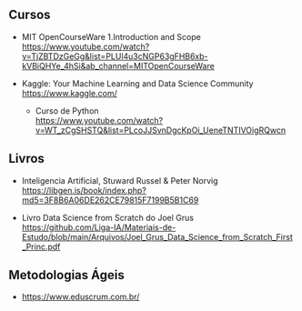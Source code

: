 ## Cursos

- MIT OpenCourseWare 1.Introduction and Scope </br>
  https://www.youtube.com/watch?v=TjZBTDzGeGg&list=PLUl4u3cNGP63gFHB6xb-kVBiQHYe_4hSi&ab_channel=MITOpenCourseWare
  
- Kaggle: Your Machine Learning and Data Science Community </br>
  https://www.kaggle.com/
  
  - Curso de Python</br>
  https://www.youtube.com/watch?v=WT_zCgSHSTQ&list=PLcoJJSvnDgcKpOi_UeneTNTIVOigRQwcn
  
 ## Livros
 
 - Inteligencia Artificial, Stuward Russel & Peter Norvig</br>
  https://libgen.is/book/index.php?md5=3F8B6A06DE262CE79815F7199B5B1C69
  
  - Livro Data Science from Scratch do Joel Grus</br>
  https://github.com/Liga-IA/Materiais-de-Estudo/blob/main/Arquivos/Joel_Grus_Data_Science_from_Scratch_First_Princ.pdf
  
  ## Metodologias Ágeis
  
  - https://www.eduscrum.com.br/
